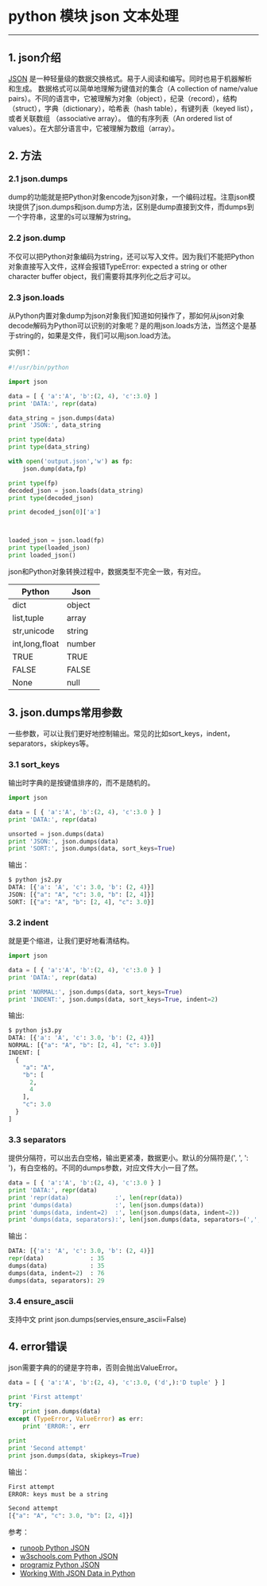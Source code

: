 #  python 模块  json 文本处理



-----
## 1. json介绍
[JSON](https://docs.python.org/3/library/json.html) 是一种轻量级的数据交换格式。易于人阅读和编写。同时也易于机器解析和生成。
数据格式可以简单地理解为键值对的集合（A collection of name/value pairs）。不同的语言中，它被理解为对象（object），纪录（record），结构（struct），字典（dictionary），哈希表（hash table），有键列表（keyed list），或者关联数组 （associative array）。
值的有序列表（An ordered list of values）。在大部分语言中，它被理解为数组（array）。

## 2. 方法
### 2.1 json.dumps
dump的功能就是把Python对象encode为json对象，一个编码过程。注意json模块提供了json.dumps和json.dump方法，区别是dump直接到文件，而dumps到一个字符串，这里的s可以理解为string。

### 2.2 json.dump
不仅可以把Python对象编码为string，还可以写入文件。因为我们不能把Python对象直接写入文件，这样会报错TypeError: expected a string or other character buffer object，我们需要将其序列化之后才可以。

### 2.3 json.loads
从Python内置对象dump为json对象我们知道如何操作了，那如何从json对象decode解码为Python可以识别的对象呢？是的用json.loads方法，当然这个是基于string的，如果是文件，我们可以用json.load方法。

实例1：

```python
#!/usr/bin/python

import json

data = [ { 'a':'A', 'b':(2, 4), 'c':3.0} ]
print 'DATA:', repr(data)

data_string = json.dumps(data)
print 'JSON:', data_string

print type(data)
print type(data_string)

with open('output.json','w') as fp:
	json.dump(data,fp)

print type(fp)
decoded_json = json.loads(data_string)
print type(decoded_json)

print decoded_json[0]['a']



loaded_json = json.load(fp)
print type(loaded_json)
print loaded_json()
```



json和Python对象转换过程中，数据类型不完全一致，有对应。

| Python         | Json   |
|----------------|--------|
| dict           | object |
| list,tuple     | array  |
| str,unicode    | string |
| int,long,float | number |
| TRUE           | TRUE   |
| FALSE          | FALSE  |
| None           | null   |

## 3. json.dumps常用参数
一些参数，可以让我们更好地控制输出。常见的比如sort_keys，indent，separators，skipkeys等。
### 3.1 sort_keys
输出时字典的是按键值排序的，而不是随机的。

```python
import json

data = [ { 'a':'A', 'b':(2, 4), 'c':3.0 } ]
print 'DATA:', repr(data)

unsorted = json.dumps(data)
print 'JSON:', json.dumps(data)
print 'SORT:', json.dumps(data, sort_keys=True)
```
输出：

```python
$ python js2.py
DATA: [{'a': 'A', 'c': 3.0, 'b': (2, 4)}]
JSON: [{"a": "A", "c": 3.0, "b": [2, 4]}]
SORT: [{"a": "A", "b": [2, 4], "c": 3.0}]
```

### 3.2 indent
就是更个缩进，让我们更好地看清结构。

```python
import json

data = [ { 'a':'A', 'b':(2, 4), 'c':3.0 } ]
print 'DATA:', repr(data)

print 'NORMAL:', json.dumps(data, sort_keys=True)
print 'INDENT:', json.dumps(data, sort_keys=True, indent=2)
```
输出:

```python
$ python js3.py
DATA: [{'a': 'A', 'c': 3.0, 'b': (2, 4)}]
NORMAL: [{"a": "A", "b": [2, 4], "c": 3.0}]
INDENT: [
  {
    "a": "A", 
    "b": [
      2, 
      4
    ], 
    "c": 3.0
  }
]
```

### 3.3 separators
提供分隔符，可以出去白空格，输出更紧凑，数据更小。默认的分隔符是(', ', ': ')，有白空格的。不同的dumps参数，对应文件大小一目了然。

```python
data = [ { 'a':'A', 'b':(2, 4), 'c':3.0 } ]
print 'DATA:', repr(data)
print 'repr(data)             :', len(repr(data))
print 'dumps(data)            :', len(json.dumps(data))
print 'dumps(data, indent=2)  :', len(json.dumps(data, indent=2))
print 'dumps(data, separators):', len(json.dumps(data, separators=(',',':')))
```
输出：

```python
DATA: [{'a': 'A', 'c': 3.0, 'b': (2, 4)}]
repr(data)             : 35
dumps(data)            : 35
dumps(data, indent=2)  : 76
dumps(data, separators): 29
```

### 3.4 ensure_ascii
支持中文
print json.dumps(servies,ensure_ascii=False)


## 4. error错误
json需要字典的的键是字符串，否则会抛出ValueError。

```python
data = [ { 'a':'A', 'b':(2, 4), 'c':3.0, ('d',):'D tuple' } ]

print 'First attempt'
try:
    print json.dumps(data)
except (TypeError, ValueError) as err:
    print 'ERROR:', err

print
print 'Second attempt'
print json.dumps(data, skipkeys=True)
```
输出：

```python
First attempt
ERROR: keys must be a string

Second attempt
[{"a": "A", "c": 3.0, "b": [2, 4]}]
```

参考：

 - [runoob Python JSON](https://www.runoob.com/python/python-json.html)
 - [w3schools.com Python JSON](https://www.w3schools.com/python/python_json.asp)
 - [programiz Python JSON](https://www.programiz.com/python-programming/json)
 - [Working With JSON Data in Python](https://realpython.com/python-json/)

